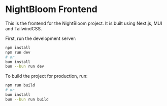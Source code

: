 # NightBloom Frontend

This is the frontend for the NightBloom project. It is built using Next.js, MUI and TailwindCSS.  

First, run the development server:

```bash
npm install
npm run dev
# or
bun install
bun --bun run dev
```

To build the project for production, run:

```bash
npm run build
# or
bun install
bun --bun run build
```
